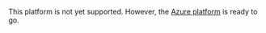 This platform is not yet supported. However, the [Azure platform](../azure/README.md) is ready to go.